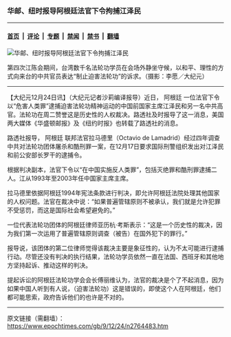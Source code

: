 ### 华邮、纽时报导阿根廷法官下令拘捕江泽民

---

#### [首页](../../../..?n2764483) &nbsp;|&nbsp; [评论](../../../../../epoch-comment?n2764483) &nbsp;|&nbsp; [专题](../../../../../epoch-special?n2764483) &nbsp;|&nbsp; [禁闻](../../../../../epoch-news?n2764483) &nbsp;|&nbsp; [禁书](../../../../../books?n2764483) &nbsp;|&nbsp; [翻墙](https://github.com/gfw-breaker/nogfw/blob/master/README.md?n2764483)


<div><img alt="华邮、纽时报导阿根廷法官下令拘捕江泽民" class="attachment-djy_600_400 size-djy_600_400 wp-post-image" src="https://i.epochtimes.com/assets/uploads/2009/12/912232320062214-600x400.jpg"/>
<div class="caption">
 <p>
  第四次江陈会期间，台湾数千名法轮功学员在会场外静坐守候，以和平、理性的方式向来台的中共官员表达“制止迫害法轮功”的诉求。（摄影：李愿／大纪元）
 </p>
</div></div><hr/><div class="post_content" id="artbody" itemprop="articleBody">
 <!-- article content begin -->
 <p>
  【大纪元12月24日讯】（大纪元记者沙莉编译报导）近日，
  <ok href="https://www.epochtimes.com/gb/tag/%E9%98%BF%E6%A0%B9%E5%BB%B7.html">
   阿根廷
  </ok>
  一位法官下令以“危害人类罪”逮捕迫害法轮功精神运动的中国前国家主席江泽民和另一名中共高官。法轮功在周二赞誉这是历史性的人权裁决。路透社及时报导了这一消息，美国两大媒体《华盛顿邮报》及《纽约时报》也转载了路透社的消息。
 </p>
 <p>
  路透社报导，
  <ok href="https://www.epochtimes.com/gb/tag/%E9%98%BF%E6%A0%B9%E5%BB%B7.html">
   阿根廷
  </ok>
  联邦法官拉马德里（Octavio de Lamadrid）经过四年调查中共对法轮功团体屠杀和酷刑罪一案，在12月17日要求国际刑警组织发出对江泽民和前公安部长罗干的逮捕令。
 </p>
 <p>
  根据判决副本，法官下令以“在中国实施反人类罪”，包括灭绝罪和酷刑罪逮捕二人。江从1993年至2003年任中国家主席主席。
 </p>
 <p>
  拉马德里依据阿根廷1994年宪法条款进行判决，即允许阿根廷法院处理其他国家的人权问题。法官在裁决中说：“如果普遍管辖原则不被承认，我们就是允许犯罪不受惩罚，而这是国际社会希望避免的。”
 </p>
 <p>
  一位代表法轮功团体的阿根廷律师亚历杭‧考斯表示：“这是一个历史性的裁决，因为我们第一次运用了普遍管辖原则调查（被告）在国外犯下的罪行。”
 </p>
 <p>
  报导说，该团体的第二位律师觉得该裁决主要是象征性的，认为不太可能进行逮捕行动。尽管还没有判决的执行结果，法轮功学员依然一直在法国、西班牙和其他地方坚持起诉、推动这样的判决。
 </p>
 <p>
  提起诉讼的阿根廷法轮功学会会长傅丽维认为，法官的裁决是个了不起消息，因为如果中国人听到有人说，（迫害法轮功）这是错误的，即使这个人在阿根廷，他们都可能思索，政府告诉他们的也许是不对的。
  <font color="#ffffff">
   (http://www.dajiyuan.com)
  </font>
 </p>
 <!-- article content end -->
 <div id="below_article_ad">
 </div>
</div>


---

原文链接（需翻墙）：https://www.epochtimes.com/gb/9/12/24/n2764483.htm